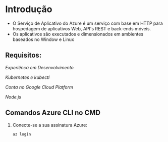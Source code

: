 # Introdução
- O Serviço de Aplicativo do Azure é um serviço com base em HTTP para hospedagem de aplicativos Web, API's REST e back-ends móveis.
- Os aplicativos são executados e dimensionados em ambientes baseados no Window e Linux

## Requisitos:

*Experiênca em Desenvolvimento*

*Kubernetes e kubectl*

*Conta no Google Cloud Platform*

*Node.js*

## Comandos Azure CLI no CMD
1. Conecte-se a sua assinatura Azure:
    ```sh
    az login
    ```
